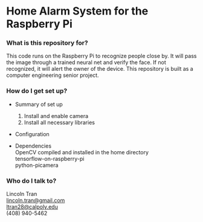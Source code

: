 # Home Alarm System for the Raspberry Pi #

### What is this repository for? ###

This code runs on the Raspberry Pi to recognize people close by. It will pass the image through a trained neural net and verify the face. If not recognized, it will alert the owner of the device. This repository is built as a computer engineering senior project.

### How do I get set up? ###

* Summary of set up
   1. Install and enable camera
   2. Install all necessary libraries
* Configuration

* Dependencies  
OpenCV compiled and installed in the home directory  
tensorflow-on-raspberry-pi  
python-picamera  

### Who do I talk to? ###

Lincoln Tran  
lincoln.tran@gmail.com  
ltran28@calpoly.edu  
(408) 940-5462  
